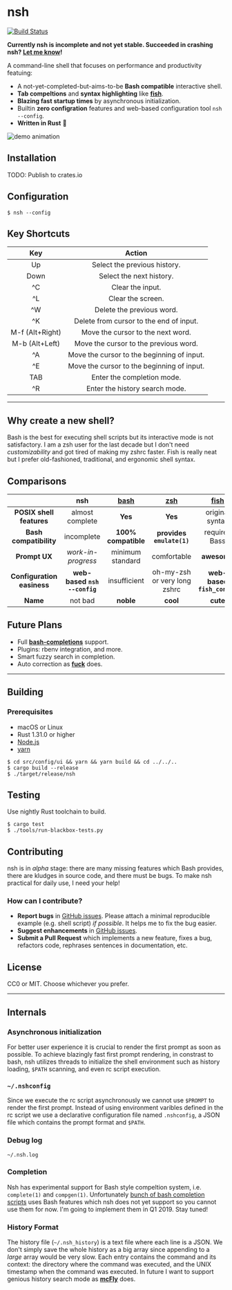 nsh
====
[![Build Status](https://travis-ci.com/seiyanuta/nsh.svg?branch=master)](https://travis-ci.com/seiyanuta/nsh)

**Currently nsh is incomplete and not yet stable. Succeeded in crashing nsh? [Let me know](https://github.com/seiyanuta/nsh/issues)!**

A command-line shell that focuses on performance and productivity featuing:
- A not-yet-completed-but-aims-to-be **Bash compatible** interactive shell.
- **Tab compeltions** and **syntax highlighting** like **[fish](http://fishshell.com/)**.
- **Blazing fast startup times** by asynchronous initialization.
- Builtin **zero configration** features and web-based configuration tool `nsh --config`.
- **Written in Rust** :crab:

![demo animation](https://gist.githubusercontent.com/seiyanuta/6deb34b183f30f45e1d239dba1e07dd8/raw/6db512bfa2be402046a878c32a367c379526d048/demo.gif)

Installation
------------
TODO: Publish to crates.io

Configuration
-------------
```
$ nsh --config
```

Key Shortcuts
-------------

|     **Key**     |                 **Action**                 |
|:---------------:|:------------------------------------------:|
| Up              | Select the previous history.               |
| Down            | Select the next history.                   |
| ^C              | Clear the input.                           |
| ^L              | Clear the screen.                          |
| ^W              | Delete the previous word.                  |
| ^K              | Delete from cursor to the end of input.    |
| M-f (Alt+Right) | Move the cursor to the next word.          |
| M-b (Alt+Left)  | Move the cursor to the previous word.      |
| ^A              | Move the cursor to the beginning of input. |
| ^E              | Move the cursor to the beginning of input. |
| TAB             | Enter the completion mode.                 |
| ^R              | Enter the history search mode.             |

----

Why create a new shell?
-----------------------
Bash is the best for executing shell scripts but its interactive mode is not satisfactory. I am
a zsh user for the last decade but I don't need *customizability* and got tired of making my zshrc
faster. Fish is really neat but I prefer old-fashioned, traditional, and ergonomic shell syntax.

Comparisons
-----------
| | **nsh**  | **[bash](https://www.gnu.org/software/bash)**  | **[zsh](http://www.zsh.org/)** | **[fish](http://fishshell.com/)** | **[PowerShell](https://github.com/PowerShell/PowerShell)** |
| :-: | :-: | :-: | :-: | :-: | :-: |
| **POSIX shell features**   | almost complete              | **Yes**             | **Yes**                      | original syntax             | No             |
| **Bash compatibility**     | incomplete                   | **100% compatible** | **provides `emulate(1)`**    | requires Bass               | No             |
| **Prompt UX**              | *work-in-progress*           | minimum standard    | comfortable                  | **awesome**                 | comfortable    |
| **Configuration easiness** | **web-based `nsh --config`** | insufficient        | oh-my-zsh or very long zshrc | **web-based `fish_config`** | insufficient   |
| **Name**                   | not bad                      | **noble**           | **cool**                     | **cute**                    | **super cool** |

Future Plans
------------
- Full **[bash-completions](https://github.com/scop/bash-completion)** support.
- Plugins: rbenv integration, and more.
- Smart fuzzy search in completion.
- Auto correction as **[fuck](https://github.com/nvbn/thefuck)** does.

----

Building
--------
### Prerequisites
- macOS or Linux
- Rust 1.31.0 or higher
- [Node.js](https://nodejs.org/en/)
- [yarn](https://yarnpkg.com/lang/en/docs/install)

```
$ cd src/config/ui && yarn && yarn build && cd ../../..
$ cargo build --release
$ ./target/release/nsh
```

Testing
-------
Use nightly Rust toolchain to build.

```
$ cargo test
$ ./tools/run-blackbox-tests.py
```

Contributing
------------
nsh is in *alpha* stage: there are many missing features which Bash provides, there are kludges in
source code, and there must be bugs. To make nsh practical for daily use, I need your help!

### How can I contribute?
- **Report bugs** in [GitHub issues](https://github.com/seiyanuta/nsh/issues). Please attach
  a minimal reproducible example (e.g. shell script) *if possible*. It helps me to fix the bug easier.
- **Suggest enhancements** in [GitHub issues](https://github.com/seiyanuta/nsh/issues).
- **Submit a Pull Request** which implements a new feature, fixes a bug, refactors code, rephrases sentences in documentation, etc.

License
-------
CC0 or MIT. Choose whichever you prefer.

----

Internals
---------

### Asynchronous initialization
For better user experience it is crucial to render the first prompt as soon as possible.
To achieve blazingly fast first prompt rendering, in constrast to bash, nsh utilizes threads
to initialize the shell environment such as history loading, `$PATH` scanning, and even
rc script execution.

### `~/.nshconfig`
Since we execute the rc script asynchronously we cannot use `$PROMPT` to render the first
prompt. Instead of using environment varibles defined in the rc script we use a declarative
configuration file named `.nshconfig`, a JSON file which contains the prompt format and `$PATH`.

### Debug log
`~/.nsh.log`

### Completion
Nsh has experimental support for Bash style compeltion system, i.e. `complete(1)` and `compgen(1)`. Unfortunately
[bunch of bash completion scripts](https://github.com/scop/bash-completion) uses Bash features which nsh does not yet
support so you cannot use them for now. I'm going to implement them in Q1 2019. Stay tuned!

### History Format
The history file (`~/.nsh_history`) is a text file where each line is a JSON. We don't simply save the whole history
as a big array since appending to a *large* array would be very slow. Each entry contains the command and its context:
the directory where the command was executed, and the UNIX timestamp when the command was executed. In future I want to
support genious history search mode as **[mcFly](https://github.com/cantino/mcfly)** does.
